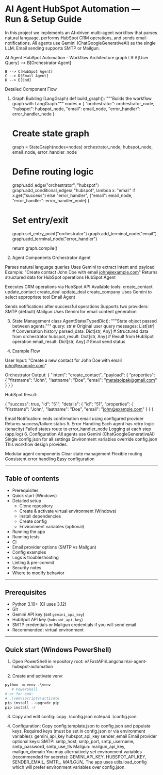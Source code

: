 # AI Agent HubSpot Automation — Run & Setup Guide
In this project we implements an AI-driven multi-agent workflow that parses natural language, performs HubSpot CRM operations, and sends email notifications. All agents use Gemini (ChatGoogleGenerativeAI) as the single LLM. Email sending supports SMTP or Mailgun.


AI Agent HubSpot Automation - Workflow Architecture
graph LR
    A[User Query] --> B[Orchestrator Agent]
    
    B --> C[HubSpot Agent]
    C --> D[Email Agent]
    D --> E[End]



Detailed Component Flow
1. Graph Building (LangGraph)
def build_graph():
    """Builds the workflow graph with LangGraph."""
    nodes = {
        "orchestrator": orchestrator_node,
        "hubspot": hubspot_node,
        "email": email_node,
        "error_handler": error_handler_node
    }
    
    # Create state graph
    graph = StateGraph(nodes=nodes)
    orchestrator_node, hubspot_node, email_node, error_handler_node
    
    # Define routing logic
    graph.add_edge("orchestrator", "hubspot")
    graph.add_conditional_edges(
        "hubspot",
        lambda x: "email" if x.get("success") else "error_handler",
        {"email": email_node, "error_handler": error_handler_node}
    )
    
    # Set entry/exit
    graph.set_entry_point("orchestrator")
    graph.add_terminal_node("email")
    graph.add_terminal_node("error_handler")
    
    return graph.compile()


 3. Agent Components
Orchestrator Agent

Parses natural language queries
Uses Gemini to extract intent and payload
Example: "Create contact John Doe with email john@example.com"
Returns structured data for HubSpot operations
HubSpot Agent

Executes CRM operations via HubSpot API
Available tools:
create_contact
update_contact
create_deal
update_deal
create_company
Uses Gemini to select appropriate tool
Email Agent

Sends notifications after successful operations
Supports two providers:
SMTP (default)
Mailgun
Uses Gemini for email content generation




3. State Management
class AgentState(TypedDict):
    """State object passed between agents."""
    query: str                    # Original user query
    messages: List[str]           # Conversation history
    parsed_data: Dict[str, Any]   # Structured data from orchestrator
    hubspot_result: Dict[str, Any]  # Result from HubSpot operation
    email_result: Dict[str, Any]  # Email send status


4. Example Flow

User Input:
"Create a new contact for John Doe with email john@example.com"

Orchestrator Output:
{
    "intent": "create_contact",
    "payload": {
        "properties": {
            "firstname": "John",
            "lastname": "Doe",
            "email": "metaisolpak@gmail.com"
        }
    }
}


HubSpot Result:

{
    "success": true,
    "id": "51",
    "details": {
        "id": "51",
        "properties": {
            "firstname": "John",
            "lastname": "Doe",
            "email": "john@example.com"
        }
    }
}


Email Notification:
ends confirmation email using configured provider
Returns success/failure status
5. Error Handling
Each agent has retry logic (tenacity)
Failed states route to error_handler_node
Logging at each step (app.log)
6. Configuration
All agents use Gemini (ChatGoogleGenerativeAI)
Single config.json for all settings
Environment variables override config.json
This workflow design provides:

Modular agent components
Clear state management
Flexible routing
Consistent error handling
Easy configuration











---

## Table of contents

- Prerequisites
- Quick start (Windows)
- Detailed setup
  - Clone repository
  - Create & activate virtual environment (Windows)
  - Install dependencies
  - Create config
  - Environment variables (optional)
- Running the app
- Running tests
- CI
- Email provider options (SMTP vs Mailgun)
- Config examples
- Logs & troubleshooting
- Linting & pre-commit
- Security notes
- Where to modify behavior

---

## Prerequisites

- Python 3.10+ (CI uses 3.12)
- Git
- Gemini API key (set `gemini_api_key`)
- HubSpot API key (`hubspot_api_key`)
- SMTP credentials or Mailgun credentials if you will send email
- Recommended: virtual environment

---

## Quick start (Windows PowerShell)

1. Open PowerShell in repository root:
   e:\FastAPi\Langchain\ai-agent-hubspot-automation

2. Create and activate venv:
````powershell
python -m venv .\venv
   # PowerShell
# or for cmd:
# .\venv\Scripts\activate
pip install --upgrade pip
pip install -r
````

3. Copy and edit config:
copy  .\config.json
notepad .\config.json

4. Configuration:
Copy config.template.json to config.json and populate keys.
Required keys (must be set in config.json or via environment variables):
gemini_api_key
hubspot_api_key
sender_email
Email provider optional keys:
SMTP: smtp_host, smtp_port, smtp_username, smtp_password, smtp_use_tls
Mailgun: mailgun_api_key, mailgun_domain
You may alternatively set environment variables (recommended for secrets):
GEMINI_API_KEY, HUBSPOT_API_KEY, SENDER_EMAIL, SMTP_*, MAILGUN_*
The app uses utils.load_config which will prefer environment variables over config.json.


